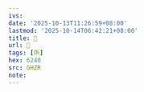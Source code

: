 ```yaml
---
ivs:
date: '2025-10-13T11:26:59+08:00'
lastmod: '2025-10-14T06:42:21+08:00'
title: 󰔮
url: 󰔮
tags: [所]
hex: 6240
src: GHZR
note:
---
```

